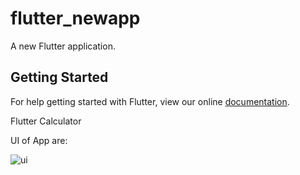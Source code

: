 # flutter_newapp

A new Flutter application.

## Getting Started

For help getting started with Flutter, view our online
[documentation](https://flutter.io/).

Flutter Calculator

UI of App are:

![ui](https://user-images.githubusercontent.com/27393610/42138879-7e6be2ec-7da2-11e8-9542-0e0e961d1674.jpeg)

